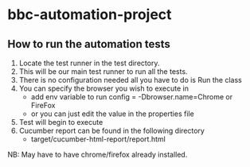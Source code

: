 # bbc-automation-project

## How to run the automation tests

1) Locate the test runner in the test directory.
2) This will be our main test runner to run all the tests.
3) There is no configuration needed all you have to do is Run the class
4) You can specify the browser you wish to execute in
    - add env variable to run config = -Dbrowser.name=Chrome or FireFox
    - or you can just edit the value in the properties file
5) Test will begin to execute
6) Cucumber report can be found in the following directory
    - target/cucumber-html-report/report.html
    
NB: May have to have chrome/firefox already installed.